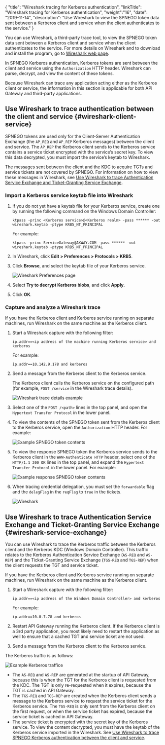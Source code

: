 {
"title": "Wireshark tracing for Kerberos authentication",
"linkTitle": "Wireshark tracing for Kerberos authentication",
"weight":"16",
"date": "2019-11-14",
"description": "Use Wireshark to view the SPNEGO token data sent between a Kerberos client and service when the client authenticates to the service."
}

You can use Wireshark, a third-party trace tool, to view the SPNEGO token data sent between a Kerberos client and service when the client authenticates to the service. For more details on Wireshark and to download and install the program, go to [Wireshark web page](https://www.wireshark.org).

In SPNEGO Kerberos authentication, Kerberos tokens are sent between the client and service using the `Authorization` HTTP header. Wireshark can parse, decrypt, and view the content of these tokens.

Because Wireshark can trace any application acting either as the Kerberos client or service, the information in this section is applicable for both API Gateway and third-party applications.

## Use Wireshark to trace authentication between the client and service {#wireshark-client-service}

SPNEGO tokens are used only for the Client-Server Authentication Exchange (the `AP_REQ` and `AP_REP` Kerberos messages) between the client and service. The `AP_REP` the Kerberos client sends to the Kerberos service contains a service ticket encrypted with the service’s secret key. To view this data decrypted, you must import the service’s keytab to Wireshark.

The messages sent between the client and the KDC to acquire TGTs and service tickets are not covered by SPNEGO. For information on how to view these messages in Wireshark, see [Use Wireshark to trace Authentication Service Exchange and Ticket-Granting Service Exchange](#wireshark-service-exchange).

### Import a Kerberos service keytab file into Wireshark

1. If you do not yet have a keytab file for your Kerberos service, create one by running the following command on the Windows Domain Controller:

    ```
    ktpass -princ <Kerberos service>@<Kerberos realm> -pass ****** -out wireshark.keytab -ptype KRB5_NT_PRINCIPAL
    ```

    For example:

    ```
    ktpass -princ ServiceGateway@AXWAY.COM -pass ****** -out wireshark.keytab -ptype KRB5_NT_PRINCIPAL
    ```

2. In Wireshark, click **Edit > Preferences > Protocols > KRB5**.
3. Click **Browse**, and select the keytab file of your Kerberos service.

    ![Wireshark Preferences page](/Images/IntegrationGuides/KerberosIntegration/Wireshark/wireshark_tracing_spnego_kerb_protocol.png)

4. Select **Try to decrypt Kerberos blobs**, and click **Apply**.
5. Click **OK**.

### Capture and analyze a Wireshark trace

If you have the Kerberos client and Kerberos service running on separate machines, run Wireshark on the same machine as the Kerberos client.

1. Start a Wireshark capture with the following filter:

    ```
    ip.addr==<ip address of the machine running Kerberos service> and kerberos
    ```

    For example:

    ```
    ip.addr==10.142.9.178 and kerberos
    ```

2. Send a message from the Kerberos client to the Kerberos service.

    The Kerberos client calls the Kerberos service on the configured path (for example, `POST /service` in the Wireshark trace details).

    ![Wireshark trace details example](/Images/IntegrationGuides/KerberosIntegration/Wireshark/wireshark_tracing_spnego_kerb_path.png)

3. Select one of the `POST /<path>` lines in the top panel, and open the `Hypertext Transfer Protocol` in the lower panel.
4. To view the contents of the SPNEGO token sent from the Kerberos client to the Kerberos service, open the `Authorization` HTTP header. For example:

    ![Example SPNEGO token contents](/Images/IntegrationGuides/KerberosIntegration/Wireshark/wireshark_tracing_spnego_kerb_viewtoken.png)

5. To view the response SPNEGO token the Kerberos service sends to the Kerberos client in the `WWW-Authenticate HTTP` header, select one of the `HTTP/1.1 200 OK` lines in the top panel, and expand the `Hypertext Transfer Protocol` in the lower panel. For example:

    ![Example response SPNEGO token contents](/Images/IntegrationGuides/KerberosIntegration/Wireshark/wireshark_tracing_spnego_kerb_viewresptoken.png)

6. When tracing credential delegation, you must set the `forwardable` flag and the `delegFlag` in the `reqFlag` to `true` in the tickets.

    ![Wireshark](/Images/IntegrationGuides/KerberosIntegration/Wireshark/wireshark_tracing_spnego_kerb_delegation_flags.png)

## Use Wireshark to trace Authentication Service Exchange and Ticket-Granting Service Exchange {#wireshark-service-exchange}

You can use Wireshark to trace the Kerberos traffic between the Kerberos client and the Kerberos KDC (Windows Domain Controller). This traffic relates to the Kerberos Authentication Service Exchange (`AS-REQ` and `AS-REP`) and the Ticket-Granting Service Exchange (`TGS-REQ` and `TGS-REP`) when the client requests the TGT and service ticket.

If you have the Kerberos client and Kerberos service running on separate machines, run Wireshark on the same machine as the Kerberos client.

1. Start a Wireshark capture with the following filter:

    ```
    ip.addr==<ip address of the Windows Domain Controller> and kerberos
    ```

    For example:

    ```
    ip.addr==10.0.7.78 and kerberos
    ```

2. Restart API Gateway running the Kerberos client. If the Kerberos client is a 3rd party application, you most likely need to restart the application as well to ensure that a cached TGT and service ticket are not used.
3. Send a message from the Kerberos client to the Kerberos service.

The Kerberos traffic is as follows:

![Example Kerberos traffice](/Images/IntegrationGuides/KerberosIntegration/Wireshark/wireshark_auth_svc_ex_ticket.png)

* The `AS-REQ` and `AS-REP` are generated at the startup of API Gateway, because this is when the TGT for the Kerberos client is requested from the KDC. The TGT is only re-requested when it expires, because the TGT is cached in API Gateway.
* The `TGS-REQ` and `TGS-REP` are created when the Kerberos client sends a message to the Kerberos service to request the service ticket for the Kerberos service. The `TGS-REQ` is only sent from the Kerberos client on the first request, or when the service ticket has expired, because the service ticket is cached in API Gateway.
* The service ticket is encrypted with the secret key of the Kerberos service. To view the content decrypted, you must have the keytab of the Kerberos service imported in the Wireshark. See [Use Wireshark to trace SPNEGO Kerberos authentication between the client and service](#wireshark-client-service).
